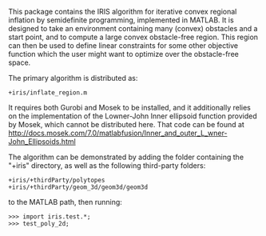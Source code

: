 This package contains the IRIS algorithm for iterative convex regional inflation by semidefinite programming, implemented in MATLAB. It is designed to take an environment containing many (convex) obstacles and a start point, and to compute a large convex obstacle-free region. This region can then be used to define linear constraints for some other objective function which the user might want to optimize over the obstacle-free space. 

The primary algorithm is distributed as:

	+iris/inflate_region.m

It requires both Gurobi and Mosek to be installed, and it additionally
relies on the implementation of the Lowner-John Inner ellipsoid function
provided by Mosek, which cannot be distributed here. That code can be
found at <http://docs.mosek.com/7.0/matlabfusion/Inner_and_outer_L_wner-John_Ellipsoids.html>

The algorithm can be demonstrated by adding the folder containing the
"+iris" directory, as well as the following third-party folders:

	+iris/+thirdParty/polytopes
	+iris/+thirdParty/geom_3d/geom3d/geom3d

to the MATLAB path, then running:

	>>> import iris.test.*;
	>>> test_poly_2d;

